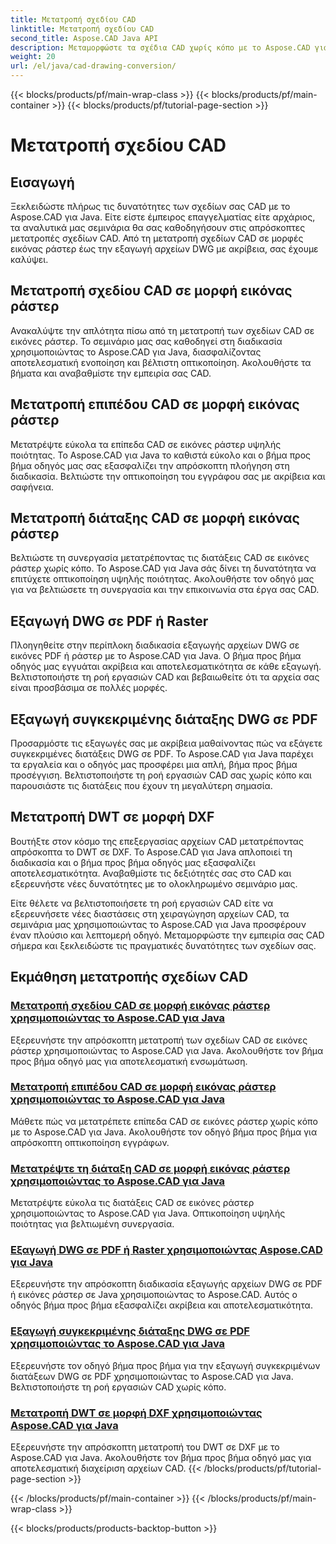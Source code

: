 ```yaml
---
title: Μετατροπή σχεδίου CAD
linktitle: Μετατροπή σχεδίου CAD
second_title: Aspose.CAD Java API
description: Μεταμορφώστε τα σχέδια CAD χωρίς κόπο με το Aspose.CAD για Java. Μάθετε να μετατρέπετε, να εξάγετε και να βελτιστοποιείτε τα αρχεία CAD σας με ακρίβεια χρησιμοποιώντας τα βήμα προς βήμα σεμινάρια μας.
weight: 20
url: /el/java/cad-drawing-conversion/
---
```


{{< blocks/products/pf/main-wrap-class >}}
{{< blocks/products/pf/main-container >}}
{{< blocks/products/pf/tutorial-page-section >}}

# Μετατροπή σχεδίου CAD


## Εισαγωγή

Ξεκλειδώστε πλήρως τις δυνατότητες των σχεδίων σας CAD με το Aspose.CAD για Java. Είτε είστε έμπειρος επαγγελματίας είτε αρχάριος, τα αναλυτικά μας σεμινάρια θα σας καθοδηγήσουν στις απρόσκοπτες μετατροπές σχεδίων CAD. Από τη μετατροπή σχεδίων CAD σε μορφές εικόνας ράστερ έως την εξαγωγή αρχείων DWG με ακρίβεια, σας έχουμε καλύψει.

## Μετατροπή σχεδίου CAD σε μορφή εικόνας ράστερ

Ανακαλύψτε την απλότητα πίσω από τη μετατροπή των σχεδίων CAD σε εικόνες ράστερ. Το σεμινάριο μας σας καθοδηγεί στη διαδικασία χρησιμοποιώντας το Aspose.CAD για Java, διασφαλίζοντας αποτελεσματική ενοποίηση και βέλτιστη οπτικοποίηση. Ακολουθήστε τα βήματα και αναβαθμίστε την εμπειρία σας CAD.

## Μετατροπή επιπέδου CAD σε μορφή εικόνας ράστερ

Μετατρέψτε εύκολα τα επίπεδα CAD σε εικόνες ράστερ υψηλής ποιότητας. Το Aspose.CAD για Java το καθιστά εύκολο και ο βήμα προς βήμα οδηγός μας σας εξασφαλίζει την απρόσκοπτη πλοήγηση στη διαδικασία. Βελτιώστε την οπτικοποίηση του εγγράφου σας με ακρίβεια και σαφήνεια.

## Μετατροπή διάταξης CAD σε μορφή εικόνας ράστερ

Βελτιώστε τη συνεργασία μετατρέποντας τις διατάξεις CAD σε εικόνες ράστερ χωρίς κόπο. Το Aspose.CAD για Java σάς δίνει τη δυνατότητα να επιτύχετε οπτικοποίηση υψηλής ποιότητας. Ακολουθήστε τον οδηγό μας για να βελτιώσετε τη συνεργασία και την επικοινωνία στα έργα σας CAD.

## Εξαγωγή DWG σε PDF ή Raster

Πλοηγηθείτε στην περίπλοκη διαδικασία εξαγωγής αρχείων DWG σε εικόνες PDF ή ράστερ με το Aspose.CAD για Java. Ο βήμα προς βήμα οδηγός μας εγγυάται ακρίβεια και αποτελεσματικότητα σε κάθε εξαγωγή. Βελτιστοποιήστε τη ροή εργασιών CAD και βεβαιωθείτε ότι τα αρχεία σας είναι προσβάσιμα σε πολλές μορφές.

## Εξαγωγή συγκεκριμένης διάταξης DWG σε PDF

Προσαρμόστε τις εξαγωγές σας με ακρίβεια μαθαίνοντας πώς να εξάγετε συγκεκριμένες διατάξεις DWG σε PDF. Το Aspose.CAD για Java παρέχει τα εργαλεία και ο οδηγός μας προσφέρει μια απλή, βήμα προς βήμα προσέγγιση. Βελτιστοποιήστε τη ροή εργασιών CAD σας χωρίς κόπο και παρουσιάστε τις διατάξεις που έχουν τη μεγαλύτερη σημασία.

## Μετατροπή DWT σε μορφή DXF

Βουτήξτε στον κόσμο της επεξεργασίας αρχείων CAD μετατρέποντας απρόσκοπτα το DWT σε DXF. Το Aspose.CAD για Java απλοποιεί τη διαδικασία και ο βήμα προς βήμα οδηγός μας εξασφαλίζει αποτελεσματικότητα. Αναβαθμίστε τις δεξιότητές σας στο CAD και εξερευνήστε νέες δυνατότητες με το ολοκληρωμένο σεμινάριο μας.

Είτε θέλετε να βελτιστοποιήσετε τη ροή εργασιών CAD είτε να εξερευνήσετε νέες διαστάσεις στη χειραγώγηση αρχείων CAD, τα σεμινάρια μας χρησιμοποιώντας το Aspose.CAD για Java προσφέρουν έναν πλούσιο και λεπτομερή οδηγό. Μεταμορφώστε την εμπειρία σας CAD σήμερα και ξεκλειδώστε τις πραγματικές δυνατότητες των σχεδίων σας.
## Εκμάθηση μετατροπής σχεδίων CAD
### [Μετατροπή σχεδίου CAD σε μορφή εικόνας ράστερ χρησιμοποιώντας το Aspose.CAD για Java](./convert-cad-drawing-to-raster-image/)
Εξερευνήστε την απρόσκοπτη μετατροπή των σχεδίων CAD σε εικόνες ράστερ χρησιμοποιώντας το Aspose.CAD για Java. Ακολουθήστε τον βήμα προς βήμα οδηγό μας για αποτελεσματική ενσωμάτωση.
### [Μετατροπή επιπέδου CAD σε μορφή εικόνας ράστερ χρησιμοποιώντας το Aspose.CAD για Java](./convert-cad-layer-to-raster-image/)
Μάθετε πώς να μετατρέπετε επίπεδα CAD σε εικόνες ράστερ χωρίς κόπο με το Aspose.CAD για Java. Ακολουθήστε τον οδηγό βήμα προς βήμα για απρόσκοπτη οπτικοποίηση εγγράφων.
### [Μετατρέψτε τη διάταξη CAD σε μορφή εικόνας ράστερ χρησιμοποιώντας το Aspose.CAD για Java](./convert-cad-layout-to-raster-image/)
Μετατρέψτε εύκολα τις διατάξεις CAD σε εικόνες ράστερ χρησιμοποιώντας το Aspose.CAD για Java. Οπτικοποίηση υψηλής ποιότητας για βελτιωμένη συνεργασία.
### [Εξαγωγή DWG σε PDF ή Raster χρησιμοποιώντας Aspose.CAD για Java](./export-dwg-to-pdf-or-raster/)
Εξερευνήστε την απρόσκοπτη διαδικασία εξαγωγής αρχείων DWG σε PDF ή εικόνες ράστερ σε Java χρησιμοποιώντας το Aspose.CAD. Αυτός ο οδηγός βήμα προς βήμα εξασφαλίζει ακρίβεια και αποτελεσματικότητα.
### [Εξαγωγή συγκεκριμένης διάταξης DWG σε PDF χρησιμοποιώντας το Aspose.CAD για Java](./export-specific-dwg-layout-to-pdf/)
Εξερευνήστε τον οδηγό βήμα προς βήμα για την εξαγωγή συγκεκριμένων διατάξεων DWG σε PDF χρησιμοποιώντας το Aspose.CAD για Java. Βελτιστοποιήστε τη ροή εργασιών CAD χωρίς κόπο.
### [Μετατροπή DWT σε μορφή DXF χρησιμοποιώντας Aspose.CAD για Java](./convert-dwt-to-dxf/)
Εξερευνήστε την απρόσκοπτη μετατροπή του DWT σε DXF με το Aspose.CAD για Java. Ακολουθήστε τον βήμα προς βήμα οδηγό μας για αποτελεσματική διαχείριση αρχείων CAD.
{{< /blocks/products/pf/tutorial-page-section >}}

{{< /blocks/products/pf/main-container >}}
{{< /blocks/products/pf/main-wrap-class >}}

{{< blocks/products/products-backtop-button >}}
